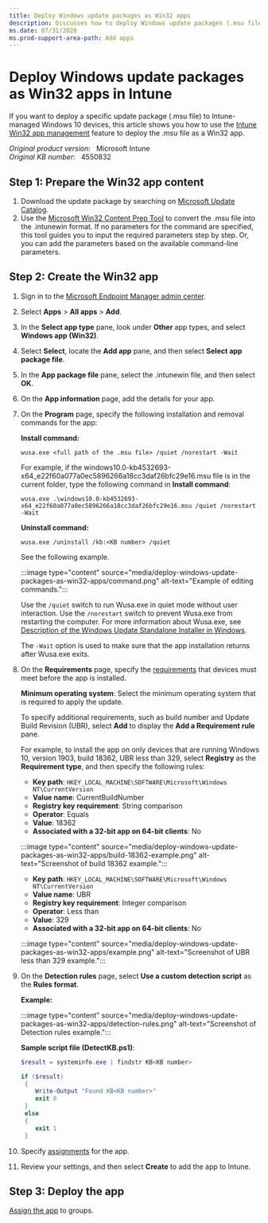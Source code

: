 ```yaml
---
title: Deploy Windows update packages as Win32 apps
description: Discusses how to deploy Windows update packages (.msu files) as Win32 apps in Microsoft Intune.
ms.date: 07/31/2020
ms.prod-support-area-path: Add apps
---
```

# Deploy Windows update packages as Win32 apps in Intune

If you want to deploy a specific update package (.msu file) to Intune-managed Windows 10 devices, this article shows you how to use the [Intune Win32 app management](/mem/intune/apps/apps-win32-app-management) feature to deploy the .msu file as a Win32 app.

_Original product version:_ &nbsp; Microsoft Intune  
_Original KB number:_ &nbsp; 4550832

## Step 1: Prepare the Win32 app content

1. Download the update package by searching on [Microsoft Update Catalog](https://www.catalog.update.microsoft.com/).
2. Use the [Microsoft Win32 Content Prep Tool](https://go.microsoft.com/fwlink/?linkid=2065730) to convert the .msu file into the .intunewin format. If no parameters for the command are specified, this tool guides you to input the required parameters step by step. Or, you can add the parameters based on the available command-line parameters.

## Step 2: Create the Win32 app

1. Sign in to the [Microsoft Endpoint Manager admin center](https://go.microsoft.com/fwlink/?linkid=2109431).
2. Select **Apps** > **All apps** > **Add**.
3. In the **Select app type** pane, look under **Other** app types, and select **Windows app (Win32)**.
4. Select **Select**, locate the **Add app** pane, and then select **Select app package file**.
5. In the **App package file** pane, select the .intunewin file, and then select **OK**.
6. On the **App information** page, add the details for your app.
7. On the **Program** page, specify the following installation and removal commands for the app:

    **Install command:**  

    `wusa.exe <full path of the .msu file> /quiet /norestart -Wait`

    For example, if the windows10.0-kb4532693-x64_e22f60a077a0ec5896266a18cc3daf26bfc29e16.msu file is in the current folder, type the following command in **Install command**:

    `wusa.exe .\windows10.0-kb4532693-x64_e22f60a077a0ec5896266a18cc3daf26bfc29e16.msu /quiet /norestart -Wait`

    **Uninstall command:**  

    `wusa.exe /uninstall /kb:<KB number> /quiet`

    See the following example.

    :::image type="content" source="media/deploy-windows-update-packages-as-win32-apps/command.png" alt-text="Example of editing commands.":::

    Use the `/quiet` switch to run Wusa.exe in quiet mode without user interaction. Use the `/norestart` switch to prevent Wusa.exe from restarting the computer. For more information about Wusa.exe, see [Description of the Windows Update Standalone Installer in Windows](https://support.microsoft.com/help/934307).

    The `-Wait` option is used to make sure that the app installation returns after Wusa.exe exits.

8. On the **Requirements** page, specify the [requirements](/mem/intune/apps/apps-win32-app-management#step-3-requirements) that devices must meet before the app is installed.

    **Minimum operating system**: Select the minimum operating system that is required to apply the update.

    To specify additional requirements, such as build number and Update Build Revision (UBR), select **Add** to display the **Add a Requirement rule** pane.

    For example, to install the app on only devices that are running Windows 10, version 1903, build 18362, UBR less than 329, select **Registry** as the **Requirement type**, and then specify the following rules:

    - **Key path**: `HKEY_LOCAL_MACHINE\SOFTWARE\Microsoft\Windows NT\CurrentVersion`
    - **Value name**: CurrentBuildNumber
    - **Registry key requirement**: String comparison
    - **Operator**: Equals
    - **Value**: 18362
    - **Associated with a 32-bit app on 64-bit clients**: No

    :::image type="content" source="media/deploy-windows-update-packages-as-win32-apps/build-18362-example.png" alt-text="Screenshot of build 18362 example.":::

    - **Key path**: `HKEY_LOCAL_MACHINE\SOFTWARE\Microsoft\Windows NT\CurrentVersion`
    - **Value name**: UBR
    - **Registry key requirement**: Integer comparison
    - **Operator**: Less than
    - **Value**: 329
    - **Associated with a 32-bit app on 64-bit clients**: No

    :::image type="content" source="media/deploy-windows-update-packages-as-win32-apps/example.png" alt-text="Screenshot of UBR less than 329 example.":::

9. On the **Detection rules** page, select **Use a custom detection script** as the **Rules format**.

    **Example:**

    :::image type="content" source="media/deploy-windows-update-packages-as-win32-apps/detection-rules.png" alt-text="Screenshot of Detection rules example.":::

    **Sample script file (DetectKB.ps1)**:

    ```powershell
    $result = systeminfo.exe | findstr KB<KB number>

    if ($result)
     {
        Write-Output "Found KB<KB number>"
        exit 0
     }
     else
     {
        exit 1
     }
    ```

10. Specify [assignments](/mem/intune/apps/apps-win32-app-management#step-7---assignments) for the app.

11. Review your settings, and then select **Create** to add the app to Intune.

## Step 3: Deploy the app

[Assign the app](/mem/intune/apps/apps-deploy) to groups.
